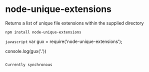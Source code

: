 node-unique-extensions
======================

Returns a list of unique file extensions within the supplied directory

`npm install node-unique-extensions`

```javascript```
var gux = require('node-unique-extensions');

console.log(gux('.'))
```

Currently synchronous